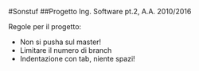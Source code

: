 #Sonstuf
##Progetto Ing. Software pt.2, A.A. 2010/2016

Regole per il progetto:
* Non si pusha sul master!
* Limitare il numero di branch
* Indentazione con tab, niente spazi!
